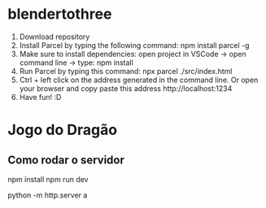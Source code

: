 # blendertothree

1. Download repository
2. Install Parcel by typing the following command: npm install parcel -g
3. Make sure to install dependencies: open project in VSCode -> open command line -> type: npm install
4. Run Parcel by typing this command: npx parcel ./src/index.html
5. Ctrl + left click on the address generated in the command line. Or open your browser and copy paste this address http://localhost:1234
6. Have fun! :D


# Jogo do Dragão

## Como rodar o servidor

npm install
npm run dev

python -m http.server
a
